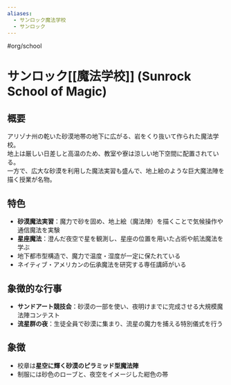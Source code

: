 ```yaml
---
aliases:
  - サンロック魔法学校
  - サンロック
---
```


#org/school 
# サンロック[[魔法学校]] (Sunrock School of Magic)

## 概要
アリゾナ州の乾いた砂漠地帯の地下に広がる、岩をくり抜いて作られた魔法学校。  
地上は厳しい日差しと高温のため、教室や寮は涼しい地下空間に配置されている。  
一方で、広大な砂漠を利用した魔法実習も盛んで、地上絵のような巨大魔法陣を描く授業が名物。

## 特色
- **砂漠魔法実習**：魔力で砂を固め、地上絵（魔法陣）を描くことで気候操作や通信魔法を実験  
- **星座魔法**：澄んだ夜空で星を観測し、星座の位置を用いた占術や航法魔法を学ぶ  
- 地下都市型構造で、魔力で温度・湿度が一定に保たれている  
- ネイティブ・アメリカンの伝承魔法を研究する専任講師がいる

## 象徴的な行事
- **サンドアート競技会**：砂漠の一部を使い、夜明けまでに完成させる大規模魔法陣コンテスト  
- **流星群の夜**：生徒全員で砂漠に集まり、流星の魔力を捕える特別儀式を行う

## 象徴
- 校章は**星空に輝く砂漠のピラミッド型魔法陣**
- 制服には砂色のローブと、夜空をイメージした紺色の帯
